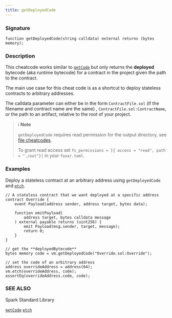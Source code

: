 ```yaml
---
title: getDeployedCode
---
```


### Signature

```solidity
function getDeployedCode(string calldata) external returns (bytes memory);
```

### Description

This cheatcode works similar to [`getCode`](./get-code.md) but only returns the **deployed** bytecode (aka runtime
bytecode) for a contract in the project given the path to the contract.

The main use case for this cheat code is as a shortcut to deploy stateless contracts to arbitrary addresses.

The calldata parameter can either be in the form `ContractFile.sol` (if the filename and contract name are the same)
, `ContractFile.sol:ContractName`, or the path to an artifact, relative to the root of your project.

> ℹ️ **Note**
>
> `getDeployedCode` requires read permission for the output directory, see [file cheatcodes](./fs.md).
>
> To grant read access set `fs_permissions = [{ access = "read", path = "./out"}]` in your `foxar.toml`.

### Examples

Deploy a stateless contract at an arbitrary address using `getDeployedCode` and [`etch`](./etch.md).

```solidity
// A stateless contract that we want deployed at a specific address
contract Override {
    event Payload(address sender, address target, bytes data);

    function emitPayload(
        address target, bytes calldata message
    ) external payable returns (uint256) {
        emit Payload(msg.sender, target, message);
        return 0;
    }
}

// get the **deployedBytecode**
bytes memory code = vm.getDeployedCode("Override.sol:Override");

// set the code of an arbitrary address
address overrideAddress = address(64);
vm.etch(overrideAddress, code);
assertEq(overrideAddress.code, code);
```

### SEE ALSO

Spark Standard Library

[`getCode`](./get-code.md)
[`etch`](./etch.md)
